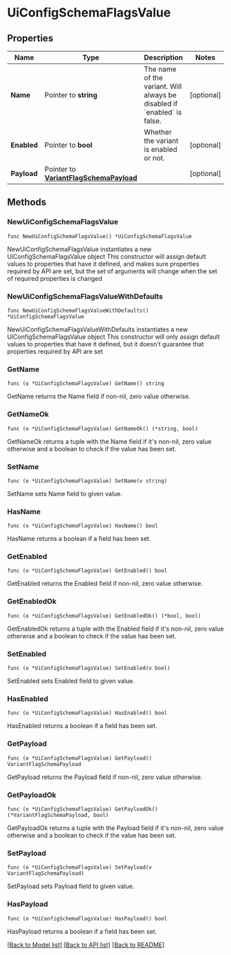 # UiConfigSchemaFlagsValue

## Properties

Name | Type | Description | Notes
------------ | ------------- | ------------- | -------------
**Name** | Pointer to **string** | The name of the variant. Will always be disabled if &#x60;enabled&#x60; is false. | [optional] 
**Enabled** | Pointer to **bool** | Whether the variant is enabled or not. | [optional] 
**Payload** | Pointer to [**VariantFlagSchemaPayload**](VariantFlagSchemaPayload.md) |  | [optional] 

## Methods

### NewUiConfigSchemaFlagsValue

`func NewUiConfigSchemaFlagsValue() *UiConfigSchemaFlagsValue`

NewUiConfigSchemaFlagsValue instantiates a new UiConfigSchemaFlagsValue object
This constructor will assign default values to properties that have it defined,
and makes sure properties required by API are set, but the set of arguments
will change when the set of required properties is changed

### NewUiConfigSchemaFlagsValueWithDefaults

`func NewUiConfigSchemaFlagsValueWithDefaults() *UiConfigSchemaFlagsValue`

NewUiConfigSchemaFlagsValueWithDefaults instantiates a new UiConfigSchemaFlagsValue object
This constructor will only assign default values to properties that have it defined,
but it doesn't guarantee that properties required by API are set

### GetName

`func (o *UiConfigSchemaFlagsValue) GetName() string`

GetName returns the Name field if non-nil, zero value otherwise.

### GetNameOk

`func (o *UiConfigSchemaFlagsValue) GetNameOk() (*string, bool)`

GetNameOk returns a tuple with the Name field if it's non-nil, zero value otherwise
and a boolean to check if the value has been set.

### SetName

`func (o *UiConfigSchemaFlagsValue) SetName(v string)`

SetName sets Name field to given value.

### HasName

`func (o *UiConfigSchemaFlagsValue) HasName() bool`

HasName returns a boolean if a field has been set.

### GetEnabled

`func (o *UiConfigSchemaFlagsValue) GetEnabled() bool`

GetEnabled returns the Enabled field if non-nil, zero value otherwise.

### GetEnabledOk

`func (o *UiConfigSchemaFlagsValue) GetEnabledOk() (*bool, bool)`

GetEnabledOk returns a tuple with the Enabled field if it's non-nil, zero value otherwise
and a boolean to check if the value has been set.

### SetEnabled

`func (o *UiConfigSchemaFlagsValue) SetEnabled(v bool)`

SetEnabled sets Enabled field to given value.

### HasEnabled

`func (o *UiConfigSchemaFlagsValue) HasEnabled() bool`

HasEnabled returns a boolean if a field has been set.

### GetPayload

`func (o *UiConfigSchemaFlagsValue) GetPayload() VariantFlagSchemaPayload`

GetPayload returns the Payload field if non-nil, zero value otherwise.

### GetPayloadOk

`func (o *UiConfigSchemaFlagsValue) GetPayloadOk() (*VariantFlagSchemaPayload, bool)`

GetPayloadOk returns a tuple with the Payload field if it's non-nil, zero value otherwise
and a boolean to check if the value has been set.

### SetPayload

`func (o *UiConfigSchemaFlagsValue) SetPayload(v VariantFlagSchemaPayload)`

SetPayload sets Payload field to given value.

### HasPayload

`func (o *UiConfigSchemaFlagsValue) HasPayload() bool`

HasPayload returns a boolean if a field has been set.


[[Back to Model list]](../README.md#documentation-for-models) [[Back to API list]](../README.md#documentation-for-api-endpoints) [[Back to README]](../README.md)


